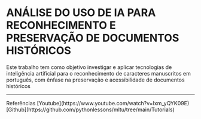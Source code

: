 # ANÁLISE DO USO DE IA PARA RECONHECIMENTO E PRESERVAÇÃO  DE DOCUMENTOS HISTÓRICOS
Este trabalho tem como objetivo investigar e aplicar tecnologias de inteligência artificial para o reconhecimento de caracteres manuscritos em português, com ênfase na preservação e acessibilidade de documentos históricos

<hr/>
Referências
[Youtube](https://www.youtube.com/watch?v=Ixm_yQYK09E)
[Github](https://github.com/pythonlessons/mltu/tree/main/Tutorials)
